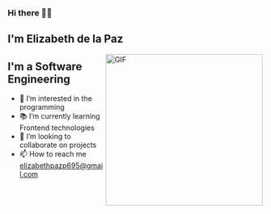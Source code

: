 ### Hi there 👋🏼<h2> I'm Elizabeth de la Paz</h2>

<img align="right" alt="GIF" height="300px" width="310px" src="https://media.giphy.com/media/Ho8klqe5oPLa8g6BNe/giphy.gif" href="https://elizabthpazp.lovestoblog.com"/>

## I'm a Software Engineering 

- 👀 I’m interested in the programming
- 📚 I’m currently learning Frontend technologies
- 💞️ I’m looking to collaborate on projects
- 📫 How to reach me  elizabethpazp695@gmail.com

<!---
elizabthpazp/elizabthpazp is a ✨ special ✨ repository because its `README.md` (this file) appears on your GitHub profile.
You can click the Preview link to take a look at your changes.
--->
